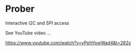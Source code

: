 # Prober
Interactive I2C and SPI access

See YouTube video ... 

https://www.youtube.com/watch?v=vPphYpwWad4&t=282s

